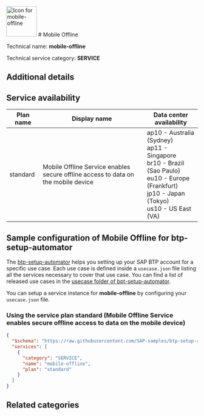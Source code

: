 <img src="data:;base64, None" alt="Icon for mobile-offline" width="80px" />
# Mobile Offline

Technical name: **mobile-offline**

Technical service category: **SERVICE**

## Additional details


## Service availability

| Plan name | Display name | Data center availability  |
|------|----------------|---------------------------|
|  standard  |  Mobile Offline Service enables secure offline access to data on the mobile device  | ap10 - Australia (Sydney)<br> ap11 - Singapore<br> br10 - Brazil (Sao Paulo)<br> eu10 - Europe (Frankfurt)<br> jp10 - Japan (Tokyo)<br> us10 - US East (VA)  |

## Sample configuration of **Mobile Offline** for btp-setup-automator

The [btp-setup-automator](https://github.com/SAP-samples/btp-setup-automator) helps you setting up your SAP BTP account for a specific use case. Each use case is defined inside a `usecase.json` file listing all the services necessary to cover that use case. You can find a list of released use cases in the [usecase folder of bpt-setup-automator](https://github.com/SAP-samples/btp-setup-automator/tree/main/usecases).

You can setup a service instance for **mobile-offline** by configuring your `usecase.json` file.

### Using the service plan **standard** (Mobile Offline Service enables secure offline access to data on the mobile device)

```json
{
  "$schema": "https://raw.githubusercontent.com/SAP-samples/btp-setup-automator/main/libs/btpsa-usecase.json",
  "services": [
    {
      "category": "SERVICE",
      "name": "mobile-offline",
      "plan": "standard"
    }
  ]
}
```

## Related categories
